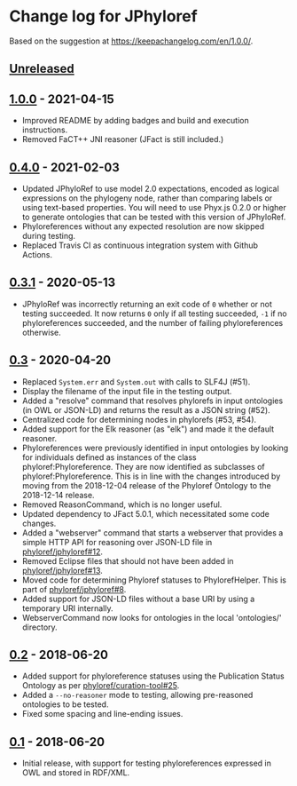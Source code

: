 # Change log for JPhyloref

Based on the suggestion at https://keepachangelog.com/en/1.0.0/.

## [Unreleased]

## [1.0.0] - 2021-04-15
- Improved README by adding badges and build and execution instructions.
- Removed FaCT++ JNI reasoner (JFact is still included.)

## [0.4.0] - 2021-02-03
- Updated JPhyloRef to use model 2.0 expectations, encoded as logical expressions
  on the phylogeny node, rather than comparing labels or using text-based properties.
  You will need to use Phyx.js 0.2.0 or higher to generate ontologies that can be
  tested with this version of JPhyloRef.
- Phyloreferences without any expected resolution are now skipped during testing.
- Replaced Travis CI as continuous integration system with Github Actions.

## [0.3.1] - 2020-05-13
- JPhyloRef was incorrectly returning an exit code of `0` whether or not
  testing succeeded. It now returns `0` only if all testing succeeded,
  `-1` if no phyloreferences succeeded, and the number of failing
  phyloreferences otherwise.

## [0.3] - 2020-04-20
- Replaced `System.err` and `System.out` with calls to SLF4J (#51).
- Display the filename of the input file in the testing output.
- Added a "resolve" command that resolves phylorefs in input ontologies (in OWL
  or JSON-LD) and returns the result as a JSON string (#52).
- Centralized code for determining nodes in phylorefs (#53, #54).
- Added support for the Elk reasoner (as "elk") and made it the default reasoner.
- Phyloreferences were previously identified in input ontologies by looking for
  individuals defined as instances of the class phyloref:Phyloreference. They
  are now identified as subclasses of phyloref:Phyloreference. This is in line
  with the changes introduced by moving from the 2018-12-04 release of the
  Phyloref Ontology to the 2018-12-14 release.
- Removed ReasonCommand, which is no longer useful.
- Updated dependency to JFact 5.0.1, which necessitated some code changes.
- Added a "webserver" command that starts a webserver that provides a simple
  HTTP API for reasoning over JSON-LD file in [phyloref/jphyloref#12].
- Removed Eclipse files that should not have been added in [phyloref/jphyloref#13].
- Moved code for determining Phyloref statuses to PhylorefHelper. This is part of
  [phyloref/jphyloref#8].
- Added support for JSON-LD files without a base URI by using a temporary URI
  internally.
- WebserverCommand now looks for ontologies in the local 'ontologies/' directory.

## [0.2] - 2018-06-20
- Added support for phyloreference statuses using the Publication Status Ontology
  as per [phyloref/curation-tool#25].
- Added a `--no-reasoner` mode to testing, allowing pre-reasoned ontologies to be
  tested.
- Fixed some spacing and line-ending issues.

## [0.1] - 2018-06-20
- Initial release, with support for testing phyloreferences expressed in OWL
  and stored in RDF/XML.

[Unreleased]: https://github.com/phyloref/jphyloref/compare/v1.0.0...HEAD
[1.0.0]: https://github.com/phyloref/jphyloref/releases/tag/v1.0.0
[0.4.0]: https://github.com/phyloref/jphyloref/releases/tag/v0.4.0
[0.3.1]: https://github.com/phyloref/jphyloref/releases/tag/v0.3.1
[0.3]: https://github.com/phyloref/jphyloref/releases/tag/v0.3
[0.2]: https://github.com/phyloref/jphyloref/releases/tag/v0.2
[0.1]: https://github.com/phyloref/jphyloref/releases/tag/v0.1

[phyloref/curation-tool#25]: https://github.com/phyloref/curation-tool/issues/25
[phyloref/jphyloref#13]: https://github.com/phyloref/jphyloref/pull/13
[phyloref/jphyloref#12]: https://github.com/phyloref/jphyloref/pull/12
[phyloref/jphyloref#8]: https://github.com/phyloref/jphyloref/issues/8
